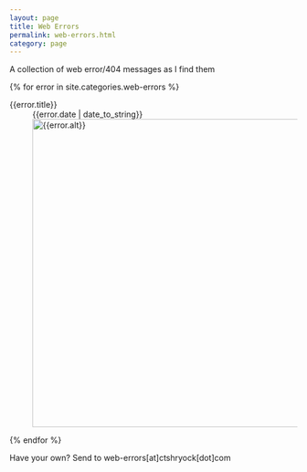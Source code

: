 ```yaml
---
layout: page
title: Web Errors
permalink: web-errors.html 
category: page     
---
```


A collection of web error/404 messages as I find them

{% for error in site.categories.web-errors %}

<dl>
    <dt>{{error.title}}</dt>
    <dd class="error-date">{{error.date | date_to_string}}</dd>
    <dd class="error-image">    
        <a href="/static/images/web-errors/{{error.image}}.png">
            <img src="/static/images/web-errors/{{error.image}}_thumb.png" alt="{{error.alt}}" width="540" />  
        </a>
    </dd>
</dl>
        
{% endfor %}

<!-- <dl>
    <dt>NimbleText 404</dt>
    <dd class="error-date">January 27th, 2011</dd>
    <dd class="error-image">    
        <a href="http://ctshryock.com/static/images/web-errors/nimbletext.com.png">
            <img src="http://ctshryock.com/static/images/web-errors/nimbletext.com_thumb.png" alt="NimbleText Ugly Guy" title="NimbleText Ugly Guy" width="540" />  
        </a>
    </dd>
</dl>

<dl>
    <dt>BankSimple 404</dt>
    <dd class="error-date">January 21th, 2011</dd>
    <dd class="error-image">    
        <a href="http://ctshryock.com/static/images/web-errors/bank_simple_404.png">
            <img src="http://ctshryock.com/static/images/web-errors/bank_simple_404_thumb.png" alt="BankSimple 404" title="BankSimple 404" width="540" />  
        </a>
    </dd>
</dl>

<dl>
    <dt>Github.com Unicorn</dt>
    <dd class="error-date">January 20th, 2011</dd>
    <dd class="error-image">    
        <a href="http://ctshryock.com/static/images/web-errors/github_unicorn.png">
            <img src="http://ctshryock.com/static/images/web-errors/github_unicorn_thumb.png" alt="Github Unicorn" title="UNICORN SMASH" width="540" />  
        </a>
    </dd>
</dl>
<dl>
    <dt>Github.com 500</dt>
    <dd class="error-date">January 17th, 2011</dd>
    <dd class="error-image">    
        <a href="http://ctshryock.com/static/images/web-errors/github_500_full.png">
            <img src="http://ctshryock.com/static/images/web-errors/github_500.png" alt="Github 500" title="Road Runner Style" width="540" />  
        </a>
    </dd>
</dl>
<dl>
    <dt>Apple Support 404</dt>
    <dd class="error-date">January 6th, 2011</dd>
    <dd class="error-image">    
        <a href="http://ctshryock.com/static/images/web-errors/apple-support-404-full.png">
            <img src="http://ctshryock.com/static/images/web-errors/apple-support-404.png" alt="Apple Support" title="No support for you" width="540" />  
        </a>
    </dd>
</dl>
<dl>
    <dt>Github 404</dt>
    <dd class="error-date">January 3rd, 2011</dd>
    <dd class="error-image">    
        <a href="http://ctshryock.com/static/images/web-errors/github-404-full.png">
            <img src="http://ctshryock.com/static/images/web-errors/github-404.png" alt="Github repository not found" title="Github is not the 404 you're looking for" width="540" />  
        </a>
        <span class="error-note">Move your mouse around the image on <a href="https://github.com/ctsh">an error page</a></span>
    </dd>
</dl>                                        
<dl>
    <dt>Hoptoad hopped the toad</dt>
    <dd class="error-date">December 21st, 2010</dd>
    <dd class="error-image">    
        <a href="http://ctshryock.com/static/images/web-errors/hoptoad.png">
            <img src="http://ctshryock.com/static/images/web-errors/hoptoad.png" alt="Hoptoad" title="Hoptoad hopped the toad" width="540" />  
        </a>
    </dd>
</dl>                                                                                                              
<dl>
    <dt>Octocat is terrified</dt>
    <dd class="error-date">December 21st, 2010</dd>
    <dd class="error-image">
        <a href="http://ctshryock.com/static/images/web-errors/jobs.github.png">
            <img src="http://ctshryock.com/static/images/web-errors/jobs.github.png" alt="Jobs.Github" title="Octocat is terrified" width="540" />      
        </a>
    </dd>
</dl>  

 -->

Have your own?  Send to web-errors\[at\]ctshryock\[dot\]com 
